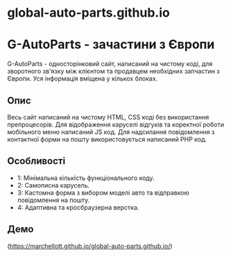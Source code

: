 # global-auto-parts.github.io

# G-AutoParts - зачастини з Європи

G-AutoParts - односторінковий сайт, написаний на чистому коді, для зворотного зв'язку між клієнтом та продавцем необхідних запчастин з Європи. Уся інформація вміщена у кількох блоках.

## Опис

Весь сайт написаний на чистому HTML, CSS коді без використання препроцесорів. Для відображення каруселі відгуків та коректної роботи мобільного меню написаний JS код. Для надсилання повідомлення з контактної форми на пошту використовується написаний PHP код.

## Особливості

- 1: Мінімальна кількість функціонального коду.
- 2: Самописна карусель.
- 3: Кастомна форма з вибором моделі авто та відправкою повідомлення на пошту.
- 4: Адаптивна та кросбраузерна верстка.

## Демо

(https://marchellott.github.io/global-auto-parts.github.io/)
